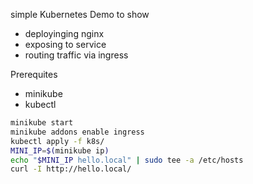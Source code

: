 simple Kubernetes Demo to show
- deployinging nginx
- exposing to service
- routing traffic via ingress

Prerequites
- minikube
- kubectl
  

```bash
minikube start
minikube addons enable ingress
kubectl apply -f k8s/
MINI_IP=$(minikube ip)
echo "$MINI_IP hello.local" | sudo tee -a /etc/hosts
curl -I http://hello.local/
